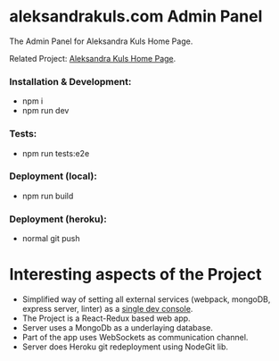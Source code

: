 # aleksandrakuls.com Admin Panel
The Admin Panel for Aleksandra Kuls Home Page.

Related Project: [Aleksandra Kuls Home Page](https://github.com/kubenstein/aleksandrakuls.com).

### Installation & Development:
* npm i
* npm run dev

### Tests:
* npm run tests:e2e

### Deployment (local):
* npm run build

### Deployment (heroku):
* normal git push

# Interesting aspects of the Project
- Simplified way of setting all external services (webpack, mongoDB, express server, linter) as a [single dev console](https://twitter.com/j_niewczas/status/811337345769279488).
- The Project is a React-Redux based web app.
- Server uses a MongoDb as a underlaying database.
- Part of the app uses WebSockets as communication channel.
- Server does Heroku git redeployment using NodeGit lib.